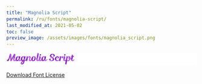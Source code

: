 ```yaml
---
title: "Magnolia Script"
permalink: /ru/fonts/magnolia-script/
last_modified_at: 2021-05-02
toc: false
preview_image: /assets/images/fonts/magnolia_script.png
---
```

![Baumans](/assets/images/fonts/magnolia_script.png)

[Download Font License](https://github.com/inkstitch/inkstitch/tree/main/fonts/magnolia_script/LICENSE)
